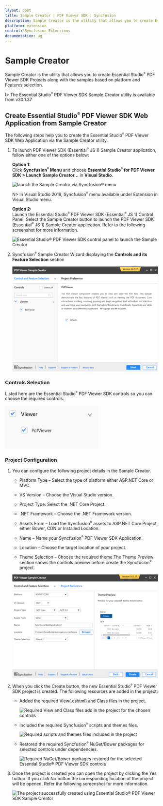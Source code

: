 ```yaml
---
layout: post
title: Sample Creator | PDF Viewer SDK | Syncfusion
description: Sample Creator is the utility that allows you to create Essential Studio PDF Viewer SDK Projects along with the samples based on Controls and Features selection
platform: extension
control: Syncfusion Extensions
documentation: ug
---
```


# Sample Creator

Sample Creator is the utility that allows you to create Essential Studio<sup style="font-size:70%">&reg;</sup> PDF Viewer SDK Projects along with the samples based on platform and Features selection.

I> The Essential Studio<sup style="font-size:70%">&reg;</sup> PDF Viewer SDK Sample Creator utility is available from v30.1.37

## Create Essential Studio<sup style="font-size:70%">&reg;</sup> PDF Viewer SDK Web Application from Sample Creator

The following steps help you to create the Essential Studio<sup style="font-size:70%">&reg;</sup> PDF Viewer SDK Web Application via the Sample Creator utility.

1. To launch PDF Viewer SDK (Essential<sup style="font-size:70%">&reg;</sup> JS 1) Sample Creator application, follow either one of the options below: 

   **Option 1:**   
   Click **Syncfusion<sup style="font-size:70%">&reg;</sup> Menu** and choose **Essential Studio<sup style="font-size:70%">&reg;</sup> for PDF Viewer SDK > Launch Sample Creator…** in **Visual Studio**.
   
   ![launch the Sample Creator via Syncfusion<sup style="font-size:70%">&reg;</sup> menu](images/Syncfusion_Menu_SampleCreator.png)

   N> In Visual Studio 2019, Syncfusion<sup style="font-size:70%">&reg;</sup> menu available under Extension in Visual Studio menu.

   **Option 2:**  
   Launch the Essential Studio<sup style="font-size:70%">&reg;</sup> PDF Viewer SDK (Essential<sup style="font-size:70%">&reg;</sup> JS 1) Control Panel. Select the Sample Creator button to launch the PDF Viewer SDK (Essential<sup style="font-size:70%">&reg;</sup> JS 1) Sample Creator application. Refer to the following screenshot for more information.

   ![Essential Studio<sup style="font-size:70%">&reg;</sup> PDF Viewer SDK control panel to launch the Sample Creator](images/SampleCreator-img1.png)

2. Syncfusion<sup style="font-size:70%">&reg;</sup> Sample Creator Wizard displaying the **Controls and its Feature Selection** section

   ![Essential Studio<sup style="font-size:70%">&reg; PDF Viewer SDK Sample Creator wizard](images/SampleCreator-img2.png)


### Controls Selection

Listed here are the Essential Studio<sup style="font-size:70%">&reg;</sup> PDF Viewer SDK controls so you can choose the required controls.

   ![Essential Studio<sup style="font-size:70%">&reg;</sup> PDF Viewer SDK Sample Creator Controls selection](images/SampleCreator-img3.png)

### Project Configuration

1. You can configure the following project details in the Sample Creator.

   * Platform Type – Select the type of platform either ASP.NET Core or MVC.
   
   * VS Version – Choose the Visual Studio version.

   * Project Type: Select the .NET Core Project.

   * .NET Framework – Choose the .NET Framework version.
   
   * Assets From – Load the Syncfusion<sup style="font-size:70%">&reg;</sup> assets to ASP.NET Core Project, either Bower, CDN or Installed Location.

   * Name – Name your Syncfusion<sup style="font-size:70%">&reg;</sup> PDF Viewer SDK Application.

   * Location – Choose the target location of your project.

   * Theme Selection – Choose the required theme.The Theme Preview section shows the controls preview before create the Syncfusion<sup style="font-size:70%">&reg;</sup> project.

   ![Essential Studio<sup style="font-size:70%">&reg;</sup> PDF Viewer SDK Sample Creator project configuration section](images/SampleCreator-img6.png)


2. When you click the Create button, the new Essential Studio<sup style="font-size:70%">&reg;</sup> PDF Viewer SDK project is created. The following resources are added in the project:

   * Added the required View(.cshtml) and Class files in the project.

     ![Required View and Class files add in the project for the chosen controls](Sample-Creator_images/SampleCreator-img7.jpeg)

   * Included the required Syncfusion<sup style="font-size:70%">&reg;</sup> scripts and themes files.

     ![Required scripts and themes files included in the project](Sample-Creator_images/SampleCreator-img8.jpeg)

   * Restored the required Syncfusion<sup style="font-size:70%">&reg;</sup> NuGet/Bower packages for selected controls under dependencies.

     ![Required NuGet/Bower packages restored for the selected Essential Studio<sup style="font-size:70%">&reg;</sup> PDF Viewer SDK controls](Sample-Creator_images/SampleCreator-img9.jpeg)

3. Once the project is created you can open the project by clicking the Yes button. If you click No button the corresponding location of the project will be opened. Refer the following screenshot for more information.

   ![The project successfully created using Essential Studio<sup style="font-size:70%">&reg;</sup> PDF Viewer SDK Sample Creator](Sample-Creator_images/SampleCreator-img11.jpeg)
